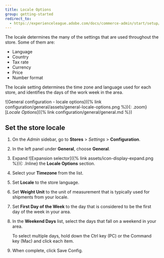 ```yaml
---
title: Locale Options
group: getting-started
redirect_to:
  - https://experienceleague.adobe.com/docs/commerce-admin/start/setup/store-details.html#locale-options
---
```


The locale determines the many of the settings that are used throughout the store. Some of them are:

- Language
- Country
- Tax rate
- Currency
- Price
- Number format

The locale setting determines the time zone and language used for each store, and identifies the days of the work week in the area.

![General configuration - locale options]({% link configuration/general/assets/general-locale-options.png %}){: .zoom}
[_Locale Options_]({% link configuration/general/general.md %})

## Set the store locale

1. On the _Admin_ sidebar, go to **Stores** > _Settings_ > **Configuration**.

1. In the left panel under **General**, choose **General**.

1. Expand ![Expansion selector]({% link assets/icon-display-expand.png %}){: .Inline} the **Locale Options** section.

1. Select your **Timezone** from the list.

1. Set **Locale** to the store language.

1. Set **Weight Unit** to the unit of measurement that is typically used for shipments from your locale.

1. Set **First Day of the Week** to the day that is considered to be the first day of the week in your area.

1. In the **Weekend Days** list, select the days that fall on a weekend in your area.

   To select multiple days, hold down the Ctrl key (PC) or the Command key (Mac) and click each item.

1. When complete, click <span class="btn">Save Config</span>.
